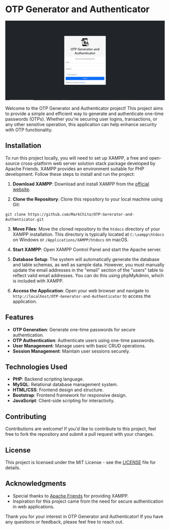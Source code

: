 # OTP Generator and Authenticator

![Thumbnail Image](./dist/img/thumbnail.png)

Welcome to the OTP Generator and Authenticator project! This project aims to provide a simple and efficient way to generate and authenticate one-time passwords (OTPs). Whether you're securing user logins, transactions, or any other sensitive operation, this application can help enhance security with OTP functionality.

## Installation

To run this project locally, you will need to set up XAMPP, a free and open-source cross-platform web server solution stack package developed by Apache Friends. XAMPP provides an environment suitable for PHP development. Follow these steps to install and run the project:

1. **Download XAMPP**: Download and install XAMPP from the [official website](https://www.apachefriends.org/index.html).

2. **Clone the Repository**: Clone this repository to your local machine using Git:
```
git clone https://github.com/MarkChito/OTP-Gererator-and-Authenticator.git
```

3. **Move Files**: Move the cloned repository to the `htdocs` directory of your XAMPP installation. This directory is typically located at `C:\xampp\htdocs` on Windows or `/Applications/XAMPP/htdocs` on macOS.

4. **Start XAMPP**: Open XAMPP Control Panel and start the Apache server.

5. **Database Setup**: The system will automatically generate the database and table schemas, as well as sample data. However, you must manually update the email addresses in the "email" section of the "users" table to reflect valid email addresses. You can do this using phpMyAdmin, which is included with XAMPP.

6. **Access the Application**: Open your web browser and navigate to `http://localhost/OTP-Generator-and-Authenticator` to access the application.

## Features

- **OTP Generation**: Generate one-time passwords for secure authentication.
- **OTP Authentication**: Authenticate users using one-time passwords.
- **User Management**: Manage users with basic CRUD operations.
- **Session Management**: Maintain user sessions securely.

## Technologies Used

- **PHP**: Backend scripting language.
- **MySQL**: Relational database management system.
- **HTML/CSS**: Frontend design and structure.
- **Bootstrap**: Frontend framework for responsive design.
- **JavaScript**: Client-side scripting for interactivity.

## Contributing

Contributions are welcome! If you'd like to contribute to this project, feel free to fork the repository and submit a pull request with your changes.

## License

This project is licensed under the MIT License - see the [LICENSE](LICENSE) file for details.

## Acknowledgments

- Special thanks to [Apache Friends](https://www.apachefriends.org/index.html) for providing XAMPP.
- Inspiration for this project came from the need for secure authentication in web applications.

Thank you for your interest in OTP Generator and Authenticator! If you have any questions or feedback, please feel free to reach out.